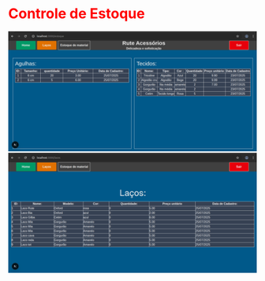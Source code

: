 <h1 style="color:red"> Controle de Estoque </h1>

<img src="public/1.png"/>
<br/>
<img src="public/2.png"/>